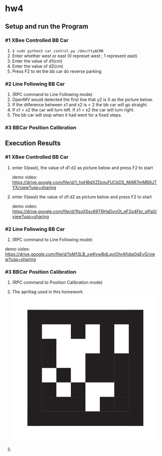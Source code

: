 # hw4

## Setup and run the Program 


###   #1 XBee Controlled BB Car
  
  1. `$ sudo python3 car_control.py /dev/ttyACM0`
  2. Enter whether west or east (0 represet west ; 1 represent east)
  3. Enter the value of d1(cm)
  4. Enter the value of d2(cm)
  5. Press F2 to let the bb car do reverse parking
  

###   #2 Line Following BB Car
  1. (RPC command to Line Following mode)
  2.  OpenMV would detected the first line that y2 is 0 as the picture below.
  ![]()
  3.  If the diiference between x1 and x2 is < 2 the bb car will go straight.
  4.  If x1 > x2 the car will turn left. If x1 < x2 the car will turn  right.
  5.  The bb car will stop when it had went for a fixed steps.

###   #3 BBCar Position Calibration

## Execution Results

###   #1 XBee Controlled BB Car
1. enter 0(east), the value of d1 d2 as picture below and press F2 to start
    ![]()
  
    demo video:
    https://drive.google.com/file/d/1_hgHBdXZDotuFUCkD5_Mi8R7mMB9JTYX/view?usp=sharing
  
2. enter 0(east) the value of d1 d2 as picture below and press F2 to start
    ![]()
  
    demo video: 
    https://drive.google.com/file/d/1fsoX5sy69TRHaDvnOt_eF2p4Fkr_gPa0/view?usp=sharing


###   #2 Line Following BB Car
1. (RPC command to Line Following mode)
  
  demo video:
  https://drive.google.com/file/d/1xM13LB_xwKywBdLqyiOhrAfjdqj0qEyG/view?usp=sharing


###   #3 BBCar Position Calibration

1. (RPC command to Position Calibration mode)
2. The apriltag used in this homework
![](tag_36h11.png)

2. 


